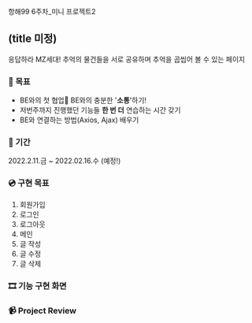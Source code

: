 항해99 6주차_미니 프로젝트2

## (title 미정)
응답하라 MZ세대! 추억의 물건들을 서로 공유하며 추억을 곱씹어 볼 수 있는 페이지

### 🎯 목표
- BE와의 첫 협업🎉 BE와의 충분한 '<strong>소통</strong>'하기! <br/>
- 저번주까지 진행했던 기능들 <strong>한 번 더</strong> 연습하는 시간 갖기
- BE와 연결하는 방법(Axios, Ajax) 배우기


### 💾 기간
2022.2.11.금 ~ 2022.02.16.수 (예정!)


### 💿 구현 목표
1. 회원가입
2. 로그인
3. 로그아웃
4. 메인
5. 글 작성
6. 글 수정
7. 글 삭제

### 🎞 기능 구현 화면

### 📹 Project Review
